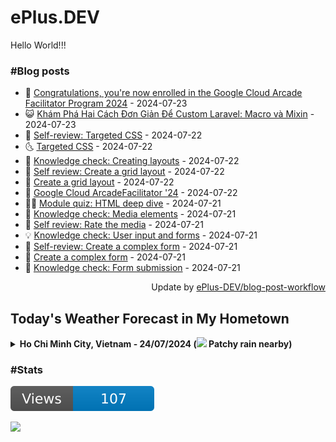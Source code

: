 # ePlus.DEV

Hello World!!!

### #Blog posts

- 🧰 [Congratulations, you&#39;re now enrolled in the Google Cloud Arcade Facilitator Program 2024](https://eplus.dev/congratulations-youre-now-enrolled-in-the-google-cloud-arcade-facilitator-program-2024) - 2024-07-23 
- 😺 [Khám Phá Hai Cách Đơn Giản Để Custom Laravel: Macro và Mixin](https://eplus.dev/kham-pha-hai-cach-don-gian-de-custom-laravel-macro-va-mixin) - 2024-07-23 
- 🗽 [Self-review: Targeted CSS](https://eplus.dev/self-review-targeted-css) - 2024-07-22 
- 🌜 [Targeted CSS](https://eplus.dev/targeted-css) - 2024-07-22 
- 📝 [Knowledge check: Creating layouts](https://eplus.dev/knowledge-check-creating-layouts) - 2024-07-22 
- 🚀 [Self review: Create a grid layout](https://eplus.dev/self-review-create-a-grid-layout) - 2024-07-22 
- 💼 [Create a grid layout](https://eplus.dev/create-a-grid-layout) - 2024-07-22 
- 🦣 [Google Cloud ArcadeFacilitator &#39;24](https://eplus.dev/google-cloud-arcade-facilitator-24) - 2024-07-22 
- 👨‍🏫 [Module quiz: HTML deep dive](https://eplus.dev/module-quiz-html-deep-dive) - 2024-07-21 
- 🔭 [Knowledge check: Media elements](https://eplus.dev/knowledge-check-media-elements) - 2024-07-21 
- 🤡 [Self review: Rate the media](https://eplus.dev/self-review-rate-the-media) - 2024-07-21 
- 💡 [Knowledge check: User input and forms](https://eplus.dev/knowledge-check-user-input-and-forms) - 2024-07-21 
- 🦣 [Self-review: Create a complex form](https://eplus.dev/self-review-create-a-complex-form) - 2024-07-21 
- 💪 [Create a complex form](https://eplus.dev/create-a-complex-form) - 2024-07-21 
- 🤡 [Knowledge check: Form submission](https://eplus.dev/knowledge-check-form-submission) - 2024-07-21 


<div align="right">
    Update by <a target="_blank" href="https://github.com/ePlus-DEV/blog-post-workflow">ePlus-DEV/blog-post-workflow</a>
</div>


## Today's Weather Forecast in My Hometown



<details>
    <summary><b>Ho Chi Minh City, Vietnam - 24/07/2024 (<img src="https://cdn.weatherapi.com/weather/64x64/day/176.png" width="25" /> Patchy rain nearby)</b>
    </summary>

    
<table>
    <tr>
        <th>Hour</th>
        <td>00:00</td><td>01:00</td><td>02:00</td><td>03:00</td><td>04:00</td><td>05:00</td><td>06:00</td><td>07:00</td><td>08:00</td><td>09:00</td><td>10:00</td><td>11:00</td><td>12:00</td><td>13:00</td><td>14:00</td><td>15:00</td><td>16:00</td><td>17:00</td><td>18:00</td><td>19:00</td><td>20:00</td><td>21:00</td><td>22:00</td><td>23:00</td>
    </tr>
    <tr>
        <th>Weather</th>
        <td><img src="https://cdn.weatherapi.com/weather/64x64/night/116.png"></img></td><td><img src="https://cdn.weatherapi.com/weather/64x64/night/116.png"></img></td><td><img src="https://cdn.weatherapi.com/weather/64x64/night/116.png"></img></td><td><img src="https://cdn.weatherapi.com/weather/64x64/night/116.png"></img></td><td><img src="https://cdn.weatherapi.com/weather/64x64/night/116.png"></img></td><td><img src="https://cdn.weatherapi.com/weather/64x64/night/116.png"></img></td><td><img src="https://cdn.weatherapi.com/weather/64x64/day/116.png"></img></td><td><img src="https://cdn.weatherapi.com/weather/64x64/day/116.png"></img></td><td><img src="https://cdn.weatherapi.com/weather/64x64/day/113.png"></img></td><td><img src="https://cdn.weatherapi.com/weather/64x64/day/113.png"></img></td><td><img src="https://cdn.weatherapi.com/weather/64x64/day/113.png"></img></td><td><img src="https://cdn.weatherapi.com/weather/64x64/day/116.png"></img></td><td><img src="https://cdn.weatherapi.com/weather/64x64/day/116.png"></img></td><td><img src="https://cdn.weatherapi.com/weather/64x64/day/176.png"></img></td><td><img src="https://cdn.weatherapi.com/weather/64x64/day/353.png"></img></td><td><img src="https://cdn.weatherapi.com/weather/64x64/day/176.png"></img></td><td><img src="https://cdn.weatherapi.com/weather/64x64/day/176.png"></img></td><td><img src="https://cdn.weatherapi.com/weather/64x64/day/113.png"></img></td><td><img src="https://cdn.weatherapi.com/weather/64x64/day/113.png"></img></td><td><img src="https://cdn.weatherapi.com/weather/64x64/night/113.png"></img></td><td><img src="https://cdn.weatherapi.com/weather/64x64/night/113.png"></img></td><td><img src="https://cdn.weatherapi.com/weather/64x64/night/116.png"></img></td><td><img src="https://cdn.weatherapi.com/weather/64x64/night/116.png"></img></td><td><img src="https://cdn.weatherapi.com/weather/64x64/night/116.png"></img></td>
    </tr>
    <tr>
        <th>Condition</th>
        <td width="200px">Partly Cloudy </td><td width="200px">Partly Cloudy </td><td width="200px">Partly Cloudy </td><td width="200px">Partly Cloudy </td><td width="200px">Partly Cloudy </td><td width="200px">Partly Cloudy </td><td width="200px">Partly Cloudy </td><td width="200px">Partly Cloudy </td><td width="200px">Sunny</td><td width="200px">Sunny</td><td width="200px">Sunny</td><td width="200px">Partly Cloudy </td><td width="200px">Partly Cloudy </td><td width="200px">Patchy rain nearby</td><td width="200px">Light rain shower</td><td width="200px">Patchy rain nearby</td><td width="200px">Patchy rain nearby</td><td width="200px">Sunny</td><td width="200px">Sunny</td><td width="200px">Clear </td><td width="200px">Clear </td><td width="200px">Partly Cloudy </td><td width="200px">Partly Cloudy </td><td width="200px">Partly Cloudy </td>
    </tr>
    <tr>
        <th>Temperature</th>
        <td>26.8 °C</td><td>26.4 °C</td><td>26.4 °C</td><td>26.2 °C</td><td>25.8 °C</td><td>25.7 °C</td><td>25.7 °C</td><td>26.6 °C</td><td>27.8 °C</td><td>29.5 °C</td><td>30.8 °C</td><td>30.7 °C</td><td>31.6 °C</td><td>31.3 °C</td><td>32.2 °C</td><td>30.9 °C</td><td>31.8 °C</td><td>30.6 °C</td><td>29 °C</td><td>28.1 °C</td><td>27.5 °C</td><td>27 °C</td><td>26.7 °C</td><td>26.4 °C</td>
    </tr>
    <tr>
        <th>Wind</th>
        <td>15.8 kph</td><td>16.2 kph</td><td>15.5 kph</td><td>13.3 kph</td><td>12.2 kph</td><td>10.8 kph</td><td>9 kph</td><td>9.4 kph</td><td>13 kph</td><td>15.5 kph</td><td>18.4 kph</td><td>20.9 kph</td><td>23.4 kph</td><td>23.4 kph</td><td>23.4 kph</td><td>23 kph</td><td>24.8 kph</td><td>23 kph</td><td>20.9 kph</td><td>18.7 kph</td><td>17.6 kph</td><td>16.9 kph</td><td>16.2 kph</td><td>14.8 kph</td>
    </tr>
</table>


<div align="right">
    Updated at: 2024-07-23T21:19:02Z - by <a target="_blank"
        href="https://github.com/ePlus-DEV/weather-forecast">ePlus-DEV/weather-forecast</a>
</div>
</details>


### #Stats

[![Image of counter](https://github.com/ePlus-DEV/view-counter/blob/main/svg/685088620/badge.svg)](https://github.com/ePlus-DEV/view-counter/blob/main/readme/685088620/week.md)

![](https://komarev.com/ghpvc/?username=ePlus-DEV&style=for-the-badge)
